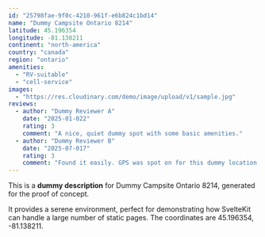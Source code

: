 ```yaml
---
id: "25798fae-9f0c-4210-961f-e6b824c1bd14"
name: "Dummy Campsite Ontario 8214"
latitude: 45.196354
longitude: -81.138211
continent: "north-america"
country: "canada"
region: "ontario"
amenities:
  - "RV-suitable"
  - "cell-service"
images:
  - "https://res.cloudinary.com/demo/image/upload/v1/sample.jpg"
reviews:
  - author: "Dummy Reviewer A"
    date: "2025-01-022"
    rating: 3
    comment: "A nice, quiet dummy spot with some basic amenities."
  - author: "Dummy Reviewer B"
    date: "2025-07-017"
    rating: 3
    comment: "Found it easily. GPS was spot on for this dummy location."
---
```


This is a **dummy description** for Dummy Campsite Ontario 8214, generated for the proof of concept.

It provides a serene environment, perfect for demonstrating how SvelteKit can handle a large number of static pages. The coordinates are 45.196354, -81.138211.
